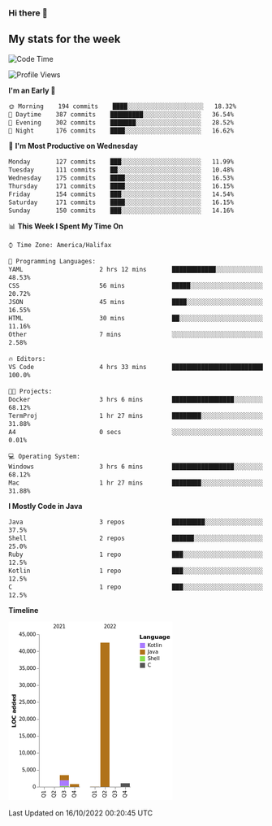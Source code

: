 ### Hi there 👋

## My stats for the week
<!--START_SECTION:waka-->
![Code Time](http://img.shields.io/badge/Code%20Time-408%20hrs%2034%20mins-blue)

![Profile Views](http://img.shields.io/badge/Profile%20Views-0-blue)

**I'm an Early 🐤** 

```text
🌞 Morning    194 commits    ████░░░░░░░░░░░░░░░░░░░░░   18.32% 
🌆 Daytime    387 commits    █████████░░░░░░░░░░░░░░░░   36.54% 
🌃 Evening    302 commits    ███████░░░░░░░░░░░░░░░░░░   28.52% 
🌙 Night      176 commits    ████░░░░░░░░░░░░░░░░░░░░░   16.62%

```
📅 **I'm Most Productive on Wednesday** 

```text
Monday       127 commits    ███░░░░░░░░░░░░░░░░░░░░░░   11.99% 
Tuesday      111 commits    ██░░░░░░░░░░░░░░░░░░░░░░░   10.48% 
Wednesday    175 commits    ████░░░░░░░░░░░░░░░░░░░░░   16.53% 
Thursday     171 commits    ████░░░░░░░░░░░░░░░░░░░░░   16.15% 
Friday       154 commits    ███░░░░░░░░░░░░░░░░░░░░░░   14.54% 
Saturday     171 commits    ████░░░░░░░░░░░░░░░░░░░░░   16.15% 
Sunday       150 commits    ███░░░░░░░░░░░░░░░░░░░░░░   14.16%

```


📊 **This Week I Spent My Time On** 

```text
⌚︎ Time Zone: America/Halifax

💬 Programming Languages: 
YAML                     2 hrs 12 mins       ████████████░░░░░░░░░░░░░   48.53% 
CSS                      56 mins             █████░░░░░░░░░░░░░░░░░░░░   20.72% 
JSON                     45 mins             ████░░░░░░░░░░░░░░░░░░░░░   16.55% 
HTML                     30 mins             ██░░░░░░░░░░░░░░░░░░░░░░░   11.16% 
Other                    7 mins              ░░░░░░░░░░░░░░░░░░░░░░░░░   2.58%

🔥 Editors: 
VS Code                  4 hrs 33 mins       █████████████████████████   100.0%

🐱‍💻 Projects: 
Docker                   3 hrs 6 mins        █████████████████░░░░░░░░   68.12% 
TermProj                 1 hr 27 mins        ████████░░░░░░░░░░░░░░░░░   31.88% 
A4                       0 secs              ░░░░░░░░░░░░░░░░░░░░░░░░░   0.01%

💻 Operating System: 
Windows                  3 hrs 6 mins        █████████████████░░░░░░░░   68.12% 
Mac                      1 hr 27 mins        ████████░░░░░░░░░░░░░░░░░   31.88%

```

**I Mostly Code in Java** 

```text
Java                     3 repos             █████████░░░░░░░░░░░░░░░░   37.5% 
Shell                    2 repos             ██████░░░░░░░░░░░░░░░░░░░   25.0% 
Ruby                     1 repo              ███░░░░░░░░░░░░░░░░░░░░░░   12.5% 
Kotlin                   1 repo              ███░░░░░░░░░░░░░░░░░░░░░░   12.5% 
C                        1 repo              ███░░░░░░░░░░░░░░░░░░░░░░   12.5%

```


**Timeline**

![Chart not found](https://raw.githubusercontent.com/lyndseyy/lyndseyy/main/charts/bar_graph.png) 


 Last Updated on 16/10/2022 00:20:45 UTC
<!--END_SECTION:waka-->